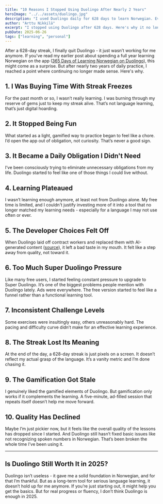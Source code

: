 ```yaml
---
title: "10 Reasons I Stopped Using Duolingo After Nearly 2 Years"
heroImage: "../../assets/duolingo.jpg"
description: "I used Duolingo daily for 628 days to learn Norwegian. Eventually, it stopped working for me. Here are 10 reasons why I quit — from AI-generated content to gamification burnout."
author: "Arttu Nikkilä"
excerpt: "I stopped using Duolingo after 628 days. Here's why it no longer helped me learn Norwegian - or fit into my life anymore."
pubDate: 2025-06-26
tags: ["learning", "personal"]
---
```


After a 628-day streak, I finally quit Duolingo - it just wasn’t working for me anymore. If you've read my earlier post about spending a full year learning Norwegian on the app ([365 Days of Learning Norwegian on Duolingo](https://arttu.net/blog/365-days-of-learning-norwegian-on-duolingo/)), this might come as a surprise. But after nearly two years of daily practice, I reached a point where continuing no longer made sense. Here's why.

## 1. I Was Buying Time With Streak Freezes

For the past month or so, I wasn’t really learning. I was burning through my reserve of gems just to keep my streak alive. That’s not language learning, that’s just digital hoarding.

## 2. It Stopped Being Fun

What started as a light, gamified way to practice began to feel like a chore. I’d open the app out of obligation, not curiosity. That’s never a good sign.

## 3. It Became a Daily Obligation I Didn't Need

I’ve been consciously trying to eliminate unnecessary obligations from my life. Duolingo started to feel like one of those things I could live without.

## 4. Learning Plateaued

I wasn’t learning enough anymore, at least not from Duolingo alone. My free time is limited, and I couldn't justify investing more of it into a tool that no longer matched my learning needs - especially for a language I may not use often or ever.

## 5. The Developer Choices Felt Off

When Duolingo laid off contract workers and replaced them with AI-generated content ([source](https://fortune.com/article/duolingo-ceo-says-getting-rid-of-contract-employees-replacing-them-with-ai/)), it left a bad taste in my mouth. It felt like a step away from quality, not toward it.

## 6. Too Much Super Duolingo Pressure

Like many free users, I started feeling constant pressure to upgrade to Super Duolingo. It’s one of the biggest problems people mention with Duolingo lately. Ads were everywhere. The free version started to feel like a funnel rather than a functional learning tool.

## 7. Inconsistent Challenge Levels

Some exercises were insultingly easy, others unreasonably hard. The pacing and difficulty curve didn’t make for an effective learning experience.

## 8. The Streak Lost Its Meaning

At the end of the day, a 628-day streak is just pixels on a screen. It doesn’t reflect my actual grasp of the language. It’s a vanity metric and I’m done chasing it.

## 9. The Gamification Got Stale

I genuinely liked the gamified elements of Duolingo. But gamification only works if it complements the learning. A five-minute, ad-filled session that repeats itself doesn’t help me move forward.

## 10. Quality Has Declined

Maybe I’m just pickier now, but it feels like the overall quality of the lessons has dropped since I started. And Duolingo still hasn’t fixed basic issues like not recognizing spoken numbers in Norwegian. That’s been broken the whole time I’ve been using it.

---

## Is Duolingo Still Worth It in 2025?

Duolingo isn’t useless - it gave me a solid foundation in Norwegian, and for that I’m thankful. But as a long-term tool for serious language learning, it doesn’t hold up for me anymore. If you’re just starting out, it might help you get the basics. But for real progress or fluency, I don’t think Duolingo is enough in 2025.
